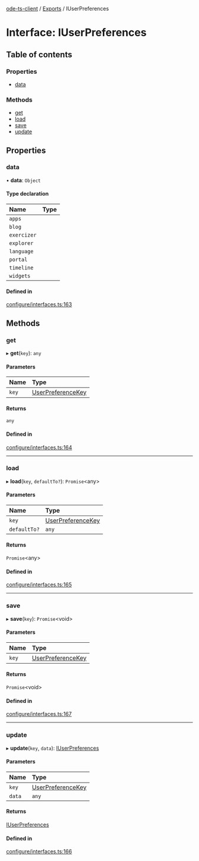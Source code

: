 [ode-ts-client](../README.md) / [Exports](../modules.md) / IUserPreferences

# Interface: IUserPreferences

## Table of contents

### Properties

- [data](iuserpreferences.md#data)

### Methods

- [get](iuserpreferences.md#get)
- [load](iuserpreferences.md#load)
- [save](iuserpreferences.md#save)
- [update](iuserpreferences.md#update)

## Properties

### data

• **data**: `Object`

#### Type declaration

| Name | Type |
| :------ | :------ |
| `apps` |  |
| `blog` |  |
| `exercizer` |  |
| `explorer` |  |
| `language` |  |
| `portal` |  |
| `timeline` |  |
| `widgets` |  |

#### Defined in

[configure/interfaces.ts:163](https://github.com/opendigitaleducation/infrontexplore/blob/9b53f59/src/ts/configure/interfaces.ts#L163)

## Methods

### get

▸ **get**(`key`): `any`

#### Parameters

| Name | Type |
| :------ | :------ |
| `key` | [UserPreferenceKey](../modules.md#userpreferencekey) |

#### Returns

`any`

#### Defined in

[configure/interfaces.ts:164](https://github.com/opendigitaleducation/infrontexplore/blob/9b53f59/src/ts/configure/interfaces.ts#L164)

___

### load

▸ **load**(`key`, `defaultTo?`): `Promise`<any\>

#### Parameters

| Name | Type |
| :------ | :------ |
| `key` | [UserPreferenceKey](../modules.md#userpreferencekey) |
| `defaultTo?` | `any` |

#### Returns

`Promise`<any\>

#### Defined in

[configure/interfaces.ts:165](https://github.com/opendigitaleducation/infrontexplore/blob/9b53f59/src/ts/configure/interfaces.ts#L165)

___

### save

▸ **save**(`key`): `Promise`<void\>

#### Parameters

| Name | Type |
| :------ | :------ |
| `key` | [UserPreferenceKey](../modules.md#userpreferencekey) |

#### Returns

`Promise`<void\>

#### Defined in

[configure/interfaces.ts:167](https://github.com/opendigitaleducation/infrontexplore/blob/9b53f59/src/ts/configure/interfaces.ts#L167)

___

### update

▸ **update**(`key`, `data`): [IUserPreferences](iuserpreferences.md)

#### Parameters

| Name | Type |
| :------ | :------ |
| `key` | [UserPreferenceKey](../modules.md#userpreferencekey) |
| `data` | `any` |

#### Returns

[IUserPreferences](iuserpreferences.md)

#### Defined in

[configure/interfaces.ts:166](https://github.com/opendigitaleducation/infrontexplore/blob/9b53f59/src/ts/configure/interfaces.ts#L166)
